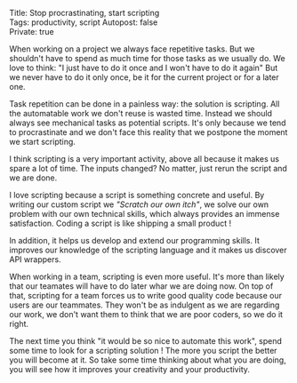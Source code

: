 Title: Stop procrastinating, start scripting  
Tags: productivity, script 
Autopost: false   
Private: true  

When working on a project we always face repetitive tasks. But we shouldn't have to spend as much time for those tasks as we usually do. We love
to think: "I just have to do it once and I won't have to do it again" But we never have to do it only once, be it for the current project or
for a later one.    

Task repetition can be done in a painless way: the solution is scripting. All the automatable work we
don't reuse is wasted time. Instead
we should always see mechanical tasks as potential scripts. It's only
because we tend to procrastinate and we don't face this reality that we
postpone the moment we start scripting.  

I think scripting is a very important activity, above
all because it makes us spare a lot of time. The inputs changed? No matter, just
rerun the script and we are done.  

I love scripting because a script is something concrete and useful. By writing our custom
script we *"Scratch our own itch"*, we solve our own problem with our
own technical skills, which always provides an immense satisfaction. Coding a script is like shipping a
small product !  

In addition, it helps us develop and extend our programming
skills. It improves our knowledge of the scripting language and it makes us
discover API wrappers.  

When working in a team, scripting is even more useful. It's
more than likely that our teamates will have to do later whar we are doing now. On top of that, scripting for a team forces us
to write good quality code because our users are our teammates. They
won't be as indulgent as we are regarding our work, we don't want them
to think that we are poor coders, so we do it right.  


The next time you think "it would be so nice to automate this work", spend some time to look for a scripting solution ! The more you script the better you will become at it. So take some time thinking about what you are doing, you will see
how it improves your creativity and your productivity.
